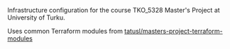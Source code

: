 Infrastructure configuration for the course TKO_5328 Master's Project at University of Turku.

Uses common Terraform modules from [tatusl/masters-project-terraform-modules](https://github.com/tatusl/masters-project-terraform-modules)
